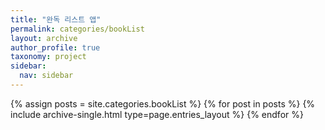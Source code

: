 ```yaml
---
title: "완독 리스트 앱"
permalink: categories/bookList
layout: archive
author_profile: true
taxonomy: project
sidebar:
  nav: sidebar
---
```


{% assign posts = site.categories.bookList %}
{% for post in posts %} {% include archive-single.html type=page.entries_layout %} {% endfor %}
